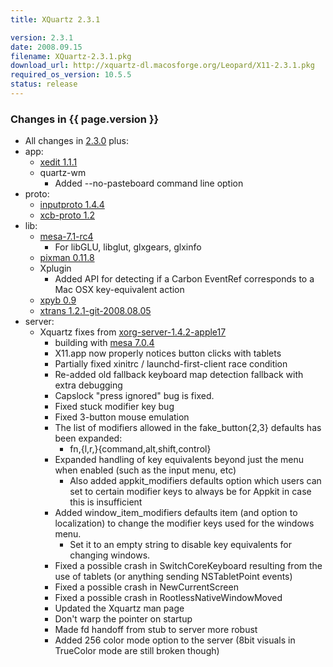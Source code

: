```yaml
---
title: XQuartz 2.3.1

version: 2.3.1
date: 2008.09.15
filename: XQuartz-2.3.1.pkg
download_url: http://xquartz-dl.macosforge.org/Leopard/X11-2.3.1.pkg
required_os_version: 10.5.5
status: release
---
```


### Changes in {{ page.version }} ###
  * All changes in [2.3.0](XQuartz-2.3.0.html) plus:
  * app:
    * [xedit 1.1.1](http://lists.freedesktop.org/archives/xorg-announce/2008-July/000625.html)
    * quartz-wm
      * Added --no-pasteboard command line option
  * proto:
    * [inputproto 1.4.4](http://lists.freedesktop.org/archives/xorg-announce/2008-July/000622.html)
    * [xcb-proto 1.2](http://lists.freedesktop.org/archives/xorg-announce/2008-July/000616.html)
  * lib:
    * [mesa-7.1-rc4](http://sourceforge.net/mailarchive/message.php?msg_name=48A6FE3C.5060409%40tungstengraphics.com)
      * For libGLU, libglut, glxgears, glxinfo
    * [pixman 0.11.8](http://lists.freedesktop.org/archives/xorg-announce/2008-July/000615.html)
    * Xplugin
      * Added API for detecting if a Carbon EventRef corresponds to a Mac OSX key-equivalent action
    * [xpyb 0.9](http://lists.freedesktop.org/archives/xorg-announce/2008-July/000623.html)
    * [xtrans 1.2.1-git-2008.08.05](http://gitweb.freedesktop.org/?p=xorg/lib/libxtrans.git;a=shortlog;h=a78b9819cbbbddccb4a6bf364b88ec4f27d25c1f)
  * server:
    * Xquartz fixes from [xorg-server-1.4.2-apple17](http://cgit.freedesktop.org/xorg/xserver/log/?h=e90dabb5a758c2cc136374daef68c148be65a3e0)
      * building with [mesa 7.0.4](http://sourceforge.net/mailarchive/message.php?msg_name=48A707B4.3050100%40tungstengraphics.com)
      * X11.app now properly notices button clicks with tablets
      * Partially fixed xinitrc / launchd-first-client race condition
      * Re-added old fallback keyboard map detection fallback with extra debugging
      * Capslock "press ignored" bug is fixed.
      * Fixed stuck modifier key bug
      * Fixed 3-button mouse emulation
      * The list of modifiers allowed in the fake_button{2,3} defaults has been expanded:
        * fn,{l,r,}{command,alt,shift,control}
      * Expanded handling of key equivalents beyond just the menu when enabled (such as the input menu, etc)
        * Also added appkit_modifiers defaults option which users can set to certain modifier keys to always be for Appkit in case this is insufficient
      * Added window_item_modifiers defaults item (and option to localization) to change the modifier keys used for the windows menu.
        * Set it to an empty string to disable key equivalents for changing windows.
      * Fixed a possible crash in SwitchCoreKeyboard resulting from the use of tablets (or anything sending NSTabletPoint events)
      * Fixed a possible crash in NewCurrentScreen
      * Fixed a possible crash in RootlessNativeWindowMoved
      * Updated the Xquartz man page 
      * Don't warp the pointer on startup
      * Made fd handoff from stub to server more robust
      * Added 256 color mode option to the server (8bit visuals in TrueColor mode are still broken though)
